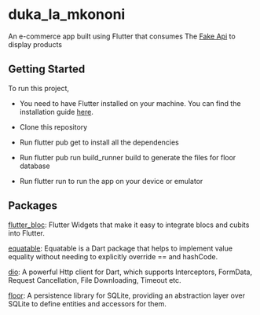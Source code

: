 # duka_la_mkononi

An e-commerce app built using Flutter that consumes The [Fake Api](https://fakestoreapi.com/) to display products

## Getting Started
To run this project,


- You need to have Flutter installed on your machine. You can find the installation guide [here](https://docs.flutter.dev/get-started/install).

- Clone this repository

- Run flutter pub get to install all the dependencies

- Run flutter pub run build_runner build  to generate the files for floor database

- Run flutter run to run the app on your device or emulator


## Packages

[flutter_bloc](https://pub.dev/packages/flutter_bloc): Flutter Widgets that make it easy to integrate blocs and cubits into Flutter.

[equatable](https://pub.dev/packages/equatable): Equatable is a Dart package that helps to implement value equality without needing to explicitly override == and hashCode.

[dio](https://pub.dev/packages/dio): A powerful Http client for Dart, which supports Interceptors, FormData, Request Cancellation, File Downloading, Timeout etc.

[floor](https://pub.dev/packages/floor): A persistence library for SQLite, providing an abstraction layer over SQLite to define entities and accessors for them.

